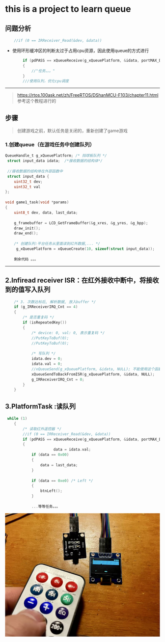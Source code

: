# this is a project to learn queue 

## 问题分析
```c
	//if (0 == IRReceiver_Read(&dev, &data)) 
```
-  使用环形缓冲区的判断太过于占用cpu资源，因此使用queue的方式进行
```c
		if (pdPASS == xQueueReceive(g_xQueuePlatform, &idata, portMAX_DELAY))
        {
            //"任务。。。"
        }
        ///使用队列，优化cpu调度
```
---

> https://rtos.100ask.net/zh/FreeRTOS/DShanMCU-F103/chapter11.html
> 参考这个教程进行的
##  步骤
> 创建游戏之前，默认任务是关闭的，重新创建了game游戏
### 1.创建queue（在游戏任务中创建队列）
```c
QueueHandle_t g_xQueuePlatform; /* 挡球板队列 */
 struct input_data idata;  /*接收数据的结构体*/

 //接收数据的结构体在外部函数中
 struct input_data {
	uint32_t dev;
	uint32_t val  
};

void game1_task(void *params)
{		
    uint8_t dev, data, last_data;
    
    g_framebuffer = LCD_GetFrameBuffer(&g_xres, &g_yres, &g_bpp);
    draw_init();
    draw_end();
	
	/* 创建队列:平台任务从里面读到红外数据,... */
	 g_xQueuePlatform = xQueueCreate(10, sizeof(struct input_data));

    剩余代码 。。。
```
---
## 2.Infiread receiver ISR：在红外接收中断中，将接收到的值写入队列
```c
	/* 3. 次数达标后, 解析数据, 放入buffer */
	if (g_IRReceiverIRQ_Cnt == 4)
	{
		/* 是否重复码 */
		if (isRepeatedKey())
		{
			/* device: 0, val: 0, 表示重复码 */
			//PutKeyToBuf(0);
			//PutKeyToBuf(0);  
			
			/* 写队列 */
			idata.dev = 0;
			idata.val = 0;
			//xQueueSend(g_xQueuePlatform, &idata, NULL); 不能使用这个函数，而应该用下面的在中断中使用的函数
			xQueueSendToBackFromISR(g_xQueuePlatform, &idata, NULL);
			g_IRReceiverIRQ_Cnt = 0;
		}
	}
```
## 3.PlatformTask :读队列
```c
 while (1)
    {
        /* 读取红外遥控器 */
		//if (0 == IRReceiver_Read(&dev, &data))
		if (pdPASS == xQueueReceive(g_xQueuePlatform, &idata, portMAX_DELAY))
		{
					  data = idata.val;
            if (data == 0x00)
            {
                data = last_data;
            }
            
            if (data == 0xe0) /* Left */
            {
                btnLeft();
            }

            ...等等任务。。。
```

![alt text](images/8adbb0d1d29f159c122c5d2b901d4249.jpg)